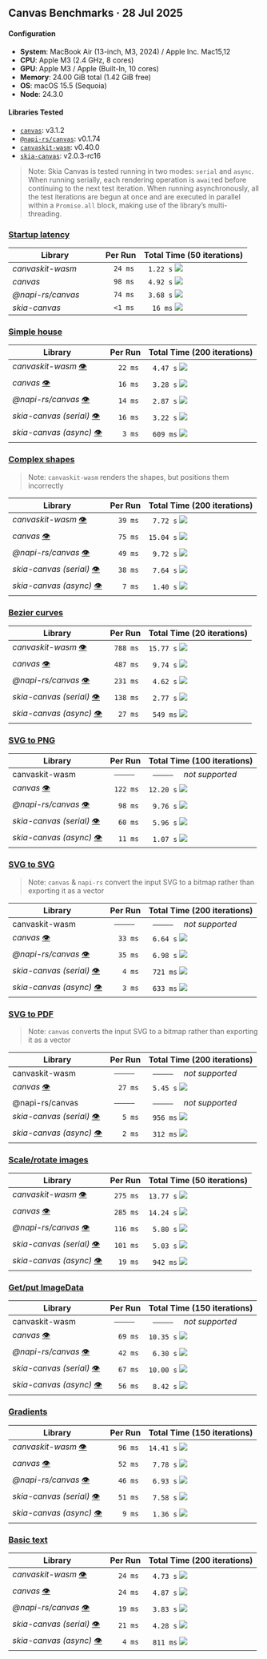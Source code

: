 ## Canvas Benchmarks · 28 Jul 2025
#### Configuration
- **System**: MacBook Air (13-inch, M3, 2024) / Apple Inc. Mac15,12
- **CPU**: Apple M3 (2.4 GHz, 8 cores)
- **GPU**: Apple M3 / Apple (Built-In, 10 cores)
- **Memory**: 24.00 GiB total (1.42 GiB free)
- **OS**: macOS 15.5 (Sequoia)
- **Node**: 24.3.0

#### Libraries Tested
- [`canvas`](https://www.npmjs.com/package/canvas): v3.1.2
- [`@napi-rs/canvas`](https://www.npmjs.com/package/@napi-rs/canvas): v0.1.74
- [`canvaskit-wasm`](https://www.npmjs.com/package/canvaskit-wasm): v0.40.0
- [`skia-canvas`](https://www.npmjs.com/package/skia-canvas): v2.0.3-rc16
> Note: Skia Canvas is tested running in two modes: `serial` and `async`. When running serially, each rendering operation is `await`ed before continuing to the next test iteration. When running asynchronously, all the test iterations are begun at once and are executed in parallel within a `Promise.all` block, making use of the library’s multi-threading.

### [Startup latency](/tests/cold-start.js)
| Library              | Per Run   | Total Time (50 iterations)                    |
| -------------------- | --------- | --------------------------------------------- |
| *canvaskit-wasm*     | `  24 ms` | ` 1.22 s` ![ ](bars.svg#cold-start_wasm)      |
| *canvas*             | `  98 ms` | ` 4.92 s` ![ ](bars.svg#cold-start_canvas)    |
| *@napi-rs/canvas*    | `  74 ms` | ` 3.68 s` ![ ](bars.svg#cold-start_napi)      |
| *skia-canvas*        | `  <1 ms` | `  16 ms` ![ ](bars.svg#cold-start_skia-sync) |

### [Simple house](/tests/house.js)
| Library                                                     | Per Run   | Total Time (200 iterations)               |
| ----------------------------------------------------------- | --------- | ----------------------------------------- |
| *canvaskit-wasm* [👁️](snapshots/house_wasm.png)            | `  22 ms` | ` 4.47 s` ![ ](bars.svg#house_wasm)       |
| *canvas* [👁️](snapshots/house_canvas.png)                  | `  16 ms` | ` 3.28 s` ![ ](bars.svg#house_canvas)     |
| *@napi-rs/canvas* [👁️](snapshots/house_napi.png)           | `  14 ms` | ` 2.87 s` ![ ](bars.svg#house_napi)       |
| *skia-canvas (serial)* [👁️](snapshots/house_skia-sync.png) | `  16 ms` | ` 3.22 s` ![ ](bars.svg#house_skia-sync)  |
| *skia-canvas (async)* [👁️](snapshots/house_skia-async.png) | `   3 ms` | ` 609 ms` ![ ](bars.svg#house_skia-async) |

### [Complex shapes](/tests/path2d.js)
> Note: `canvaskit-wasm` renders the shapes, but positions them incorrectly

| Library                                                      | Per Run   | Total Time (200 iterations)                |
| ------------------------------------------------------------ | --------- | ------------------------------------------ |
| *canvaskit-wasm* [👁️](snapshots/path2d_wasm.png)            | `  39 ms` | ` 7.72 s` ![ ](bars.svg#path2d_wasm)       |
| *canvas* [👁️](snapshots/path2d_canvas.png)                  | `  75 ms` | `15.04 s` ![ ](bars.svg#path2d_canvas)     |
| *@napi-rs/canvas* [👁️](snapshots/path2d_napi.png)           | `  49 ms` | ` 9.72 s` ![ ](bars.svg#path2d_napi)       |
| *skia-canvas (serial)* [👁️](snapshots/path2d_skia-sync.png) | `  38 ms` | ` 7.64 s` ![ ](bars.svg#path2d_skia-sync)  |
| *skia-canvas (async)* [👁️](snapshots/path2d_skia-async.png) | `   7 ms` | ` 1.40 s` ![ ](bars.svg#path2d_skia-async) |

### [Bezier curves](/tests/beziers.js)
| Library                                                       | Per Run   | Total Time (20 iterations)                  |
| ------------------------------------------------------------- | --------- | ------------------------------------------- |
| *canvaskit-wasm* [👁️](snapshots/beziers_wasm.png)            | ` 788 ms` | `15.77 s` ![ ](bars.svg#beziers_wasm)       |
| *canvas* [👁️](snapshots/beziers_canvas.png)                  | ` 487 ms` | ` 9.74 s` ![ ](bars.svg#beziers_canvas)     |
| *@napi-rs/canvas* [👁️](snapshots/beziers_napi.png)           | ` 231 ms` | ` 4.62 s` ![ ](bars.svg#beziers_napi)       |
| *skia-canvas (serial)* [👁️](snapshots/beziers_skia-sync.png) | ` 138 ms` | ` 2.77 s` ![ ](bars.svg#beziers_skia-sync)  |
| *skia-canvas (async)* [👁️](snapshots/beziers_skia-async.png) | `  27 ms` | ` 549 ms` ![ ](bars.svg#beziers_skia-async) |

### [SVG to PNG](/tests/from-svg.js)
| Library                                                        | Per Run   | Total Time (100 iterations)                  |
| -------------------------------------------------------------- | --------- | -------------------------------------------- |
| canvaskit-wasm                                                 | ` ————— ` | ` ————— `   *not supported*                  |
| *canvas* [👁️](snapshots/from-svg_canvas.png)                  | ` 122 ms` | `12.20 s` ![ ](bars.svg#from-svg_canvas)     |
| *@napi-rs/canvas* [👁️](snapshots/from-svg_napi.png)           | `  98 ms` | ` 9.76 s` ![ ](bars.svg#from-svg_napi)       |
| *skia-canvas (serial)* [👁️](snapshots/from-svg_skia-sync.png) | `  60 ms` | ` 5.96 s` ![ ](bars.svg#from-svg_skia-sync)  |
| *skia-canvas (async)* [👁️](snapshots/from-svg_skia-async.png) | `  11 ms` | ` 1.07 s` ![ ](bars.svg#from-svg_skia-async) |

### [SVG to SVG](/tests/to-svg.js)
> Note: `canvas` & `napi-rs` convert the input SVG to a bitmap rather than exporting it as a vector

| Library                                                      | Per Run   | Total Time (200 iterations)                |
| ------------------------------------------------------------ | --------- | ------------------------------------------ |
| canvaskit-wasm                                               | ` ————— ` | ` ————— `   *not supported*                |
| *canvas* [👁️](snapshots/to-svg_canvas.svg)                  | `  33 ms` | ` 6.64 s` ![ ](bars.svg#to-svg_canvas)     |
| *@napi-rs/canvas* [👁️](snapshots/to-svg_napi.svg)           | `  35 ms` | ` 6.98 s` ![ ](bars.svg#to-svg_napi)       |
| *skia-canvas (serial)* [👁️](snapshots/to-svg_skia-sync.svg) | `   4 ms` | ` 721 ms` ![ ](bars.svg#to-svg_skia-sync)  |
| *skia-canvas (async)* [👁️](snapshots/to-svg_skia-async.svg) | `   3 ms` | ` 633 ms` ![ ](bars.svg#to-svg_skia-async) |

### [SVG to PDF](/tests/to-pdf.js)
> Note: `canvas` converts the input SVG to a bitmap rather than exporting it as a vector

| Library                                                      | Per Run   | Total Time (200 iterations)                |
| ------------------------------------------------------------ | --------- | ------------------------------------------ |
| canvaskit-wasm                                               | ` ————— ` | ` ————— `   *not supported*                |
| *canvas* [👁️](snapshots/to-pdf_canvas.pdf)                  | `  27 ms` | ` 5.45 s` ![ ](bars.svg#to-pdf_canvas)     |
| @napi-rs/canvas                                              | ` ————— ` | ` ————— `   *not supported*                |
| *skia-canvas (serial)* [👁️](snapshots/to-pdf_skia-sync.pdf) | `   5 ms` | ` 956 ms` ![ ](bars.svg#to-pdf_skia-sync)  |
| *skia-canvas (async)* [👁️](snapshots/to-pdf_skia-async.pdf) | `   2 ms` | ` 312 ms` ![ ](bars.svg#to-pdf_skia-async) |

### [Scale/rotate images](/tests/image-blit.js)
| Library                                                          | Per Run   | Total Time (50 iterations)                     |
| ---------------------------------------------------------------- | --------- | ---------------------------------------------- |
| *canvaskit-wasm* [👁️](snapshots/image-blit_wasm.png)            | ` 275 ms` | `13.77 s` ![ ](bars.svg#image-blit_wasm)       |
| *canvas* [👁️](snapshots/image-blit_canvas.png)                  | ` 285 ms` | `14.24 s` ![ ](bars.svg#image-blit_canvas)     |
| *@napi-rs/canvas* [👁️](snapshots/image-blit_napi.png)           | ` 116 ms` | ` 5.80 s` ![ ](bars.svg#image-blit_napi)       |
| *skia-canvas (serial)* [👁️](snapshots/image-blit_skia-sync.png) | ` 101 ms` | ` 5.03 s` ![ ](bars.svg#image-blit_skia-sync)  |
| *skia-canvas (async)* [👁️](snapshots/image-blit_skia-async.png) | `  19 ms` | ` 942 ms` ![ ](bars.svg#image-blit_skia-async) |

### [Get/put ImageData](/tests/image-rw.js)
| Library                                                        | Per Run   | Total Time (150 iterations)                  |
| -------------------------------------------------------------- | --------- | -------------------------------------------- |
| canvaskit-wasm                                                 | ` ————— ` | ` ————— `   *not supported*                  |
| *canvas* [👁️](snapshots/image-rw_canvas.png)                  | `  69 ms` | `10.35 s` ![ ](bars.svg#image-rw_canvas)     |
| *@napi-rs/canvas* [👁️](snapshots/image-rw_napi.png)           | `  42 ms` | ` 6.30 s` ![ ](bars.svg#image-rw_napi)       |
| *skia-canvas (serial)* [👁️](snapshots/image-rw_skia-sync.png) | `  67 ms` | `10.00 s` ![ ](bars.svg#image-rw_skia-sync)  |
| *skia-canvas (async)* [👁️](snapshots/image-rw_skia-async.png) | `  56 ms` | ` 8.42 s` ![ ](bars.svg#image-rw_skia-async) |

### [Gradients](/tests/gradients.js)
| Library                                                         | Per Run   | Total Time (150 iterations)                   |
| --------------------------------------------------------------- | --------- | --------------------------------------------- |
| *canvaskit-wasm* [👁️](snapshots/gradients_wasm.png)            | `  96 ms` | `14.41 s` ![ ](bars.svg#gradients_wasm)       |
| *canvas* [👁️](snapshots/gradients_canvas.png)                  | `  52 ms` | ` 7.78 s` ![ ](bars.svg#gradients_canvas)     |
| *@napi-rs/canvas* [👁️](snapshots/gradients_napi.png)           | `  46 ms` | ` 6.93 s` ![ ](bars.svg#gradients_napi)       |
| *skia-canvas (serial)* [👁️](snapshots/gradients_skia-sync.png) | `  51 ms` | ` 7.58 s` ![ ](bars.svg#gradients_skia-sync)  |
| *skia-canvas (async)* [👁️](snapshots/gradients_skia-async.png) | `   9 ms` | ` 1.36 s` ![ ](bars.svg#gradients_skia-async) |

### [Basic text](/tests/text.js)
| Library                                                    | Per Run   | Total Time (200 iterations)              |
| ---------------------------------------------------------- | --------- | ---------------------------------------- |
| *canvaskit-wasm* [👁️](snapshots/text_wasm.png)            | `  24 ms` | ` 4.73 s` ![ ](bars.svg#text_wasm)       |
| *canvas* [👁️](snapshots/text_canvas.png)                  | `  24 ms` | ` 4.87 s` ![ ](bars.svg#text_canvas)     |
| *@napi-rs/canvas* [👁️](snapshots/text_napi.png)           | `  19 ms` | ` 3.83 s` ![ ](bars.svg#text_napi)       |
| *skia-canvas (serial)* [👁️](snapshots/text_skia-sync.png) | `  21 ms` | ` 4.28 s` ![ ](bars.svg#text_skia-sync)  |
| *skia-canvas (async)* [👁️](snapshots/text_skia-async.png) | `   4 ms` | ` 811 ms` ![ ](bars.svg#text_skia-async) |